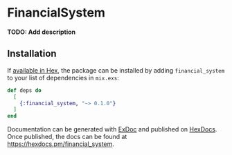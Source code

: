 # FinancialSystem

**TODO: Add description**

## Installation

If [available in Hex](https://hex.pm/docs/publish), the package can be installed
by adding `financial_system` to your list of dependencies in `mix.exs`:

```elixir
def deps do
  [
    {:financial_system, "~> 0.1.0"}
  ]
end
```

Documentation can be generated with [ExDoc](https://github.com/elixir-lang/ex_doc)
and published on [HexDocs](https://hexdocs.pm). Once published, the docs can
be found at <https://hexdocs.pm/financial_system>.
